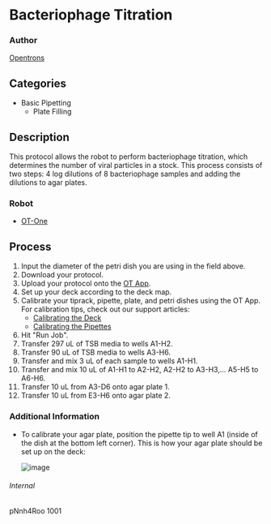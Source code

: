 # Bacteriophage Titration

### Author
[Opentrons](http://www.opentrons.com/)

## Categories
* Basic Pipetting
    * Plate Filling

## Description
This protocol allows the robot to perform bacteriophage titration, which determines the number of viral particles in a stock. This process consists of two steps: 4 log dilutions of 8 bacteriophage samples and adding the dilutions to agar plates.

### Robot
* [OT-One](https://opentrons.com/robots)

## Process
1. Input the diameter of the petri dish you are using in the field above.
2. Download your protocol.
3. Upload your protocol onto the [OT App](https://opentrons.com/ot-app).
4. Set up your deck according to the deck map.
5. Calibrate your tiprack, pipette, plate, and petri dishes using the OT App. For calibration tips, check out our support articles:
	* [Calibrating the Deck](https://support.opentrons.com/ot-one/getting-started-software-setup/calibrating-the-deck)
	* [Calibrating the Pipettes](https://support.opentrons.com/ot-one/getting-started-software-setup/calibrating-the-pipettes)
6. Hit "Run Job".
7. Transfer 297 uL of TSB media to wells A1-H2.
8. Transfer 90 uL of TSB media to wells A3-H6.
9. Transfer and mix 3 uL of each sample to wells A1-H1.
10. Transfer and mix 10 uL of A1-H1 to A2-H2, A2-H2 to A3-H3,... A5-H5 to A6-H6.
11. Transfer 10 uL from A3-D6 onto agar plate 1.
12. Transfer 10 uL from E3-H6 onto agar plate 2.

### Additional Information
* To calibrate your agar plate, position the pipette tip to well A1 (inside of the dish at the bottom left corner). This is how your agar plate should be set up on the deck:  

  ![image](https://s3.amazonaws.com/opentrons-protocol-library-website/custom-README-images/agar_plate_orientation.png)

###### Internal
pNnh4Roo
1001
